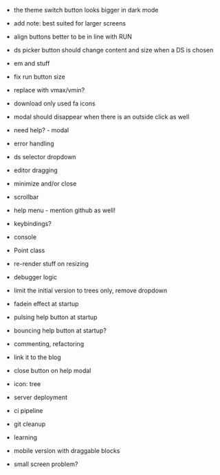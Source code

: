 - the theme switch button looks bigger in dark mode
- add note: best suited for larger screens
- align buttons better to be in line with RUN
- ds picker button should change content and size when a DS is chosen
- em and stuff
- fix run button size
- replace with vmax/vmin?
- download only used fa icons
- modal should disappear when there is an outside click as well

- need help? - modal
- error handling
- ds selector dropdown
- editor dragging
- minimize and/or close
- scrollbar
- help menu - mention github as well!
- keybindings?
- console
- Point class
- re-render stuff on resizing
- debugger logic
- limit the initial version to trees only, remove dropdown
- fadein effect at startup
- pulsing help button at startup
- bouncing help button at startup?
- commenting, refactoring
- link it to the blog
- close button on help modal
- icon: tree

- server deployment
- ci pipeline
- git cleanup
- learning
- mobile version with draggable blocks

- small screen problem?